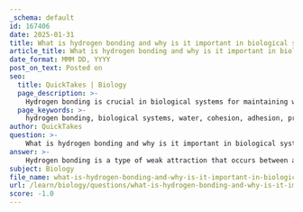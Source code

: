 ```yaml
---
_schema: default
id: 167406
date: 2025-01-31
title: What is hydrogen bonding and why is it important in biological systems?
article_title: What is hydrogen bonding and why is it important in biological systems?
date_format: MMM DD, YYYY
post_on_text: Posted on
seo:
  title: QuickTakes | Biology
  page_description: >-
    Hydrogen bonding is crucial in biological systems for maintaining water's properties, structural integrity of proteins and nucleic acids, and facilitating biochemical reactions.
  page_keywords: >-
    hydrogen bonding, biological systems, water, cohesion, adhesion, proteins, nucleic acids, DNA, RNA, structure, biological reactions, solvent properties, temperature regulation
author: QuickTakes
question: >-
    What is hydrogen bonding and why is it important in biological systems?
answer: >-
    Hydrogen bonding is a type of weak attraction that occurs between a hydrogen atom covalently bonded to an electronegative atom (such as oxygen or nitrogen) and another electronegative atom. This interaction is crucial in various biological systems for several reasons:\n\n### Importance of Hydrogen Bonding in Biological Systems\n\n1. **Cohesion and Adhesion in Water**:\n   - Hydrogen bonds are responsible for the cohesion of water molecules, which is vital for maintaining the structure of water as a liquid. This property allows water to have a high boiling point and surface tension, making it an excellent solvent for biological reactions.\n   - The cohesive nature of water enables it to transport nutrients and waste products in biological organisms, particularly in plants where water moves through xylem vessels.\n\n2. **Structural Stability in Proteins**:\n   - In proteins, hydrogen bonds are essential for the formation of secondary structures, such as alpha helices and beta-pleated sheets. \n   - For example, in an alpha helix, hydrogen bonds form between the carbonyl oxygen (C=O) of one amino acid and the amide hydrogen (N-H) of another amino acid that is typically four residues down the chain. This bonding creates a stable, coiled structure.\n   - In beta-pleated sheets, hydrogen bonds stabilize the sheet-like structure by forming between carbonyl oxygens and amide hydrogens of adjacent strands.\n\n3. **Stability of Nucleic Acids**:\n   - Hydrogen bonding is critical in the structure of nucleic acids, such as DNA and RNA. The specific pairing of nitrogenous bases (adenine with thymine and guanine with cytosine) is facilitated by hydrogen bonds, which help maintain the double helical structure of DNA.\n   - These base pairs are essential for the accurate replication and transcription of genetic information, ensuring the stability and integrity of the genetic code.\n\n4. **Solvation and Biological Reactions**:\n   - Hydrogen bonds contribute to the solvent properties of water, allowing it to dissolve ionic compounds and polar molecules. This solvation process is crucial for the transport of ions and molecules in biological systems, facilitating essential reactions and processes.\n   - The ability of water to form hydrogen bonds also contributes to its high specific heat capacity, which helps regulate temperature in living organisms.\n\nIn summary, hydrogen bonding is fundamental to the cohesion of water, the structural integrity of proteins and nucleic acids, and the solvent properties of biological systems. These interactions are vital for maintaining life and enabling biochemical processes.
subject: Biology
file_name: what-is-hydrogen-bonding-and-why-is-it-important-in-biological-systems.md
url: /learn/biology/questions/what-is-hydrogen-bonding-and-why-is-it-important-in-biological-systems
score: -1.0
---
```


&nbsp;